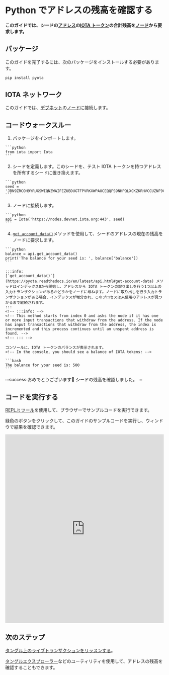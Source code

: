 # Python でアドレスの残高を確認する
<!-- # Check the balance of an address in Python -->

**このガイドでは、シードの[アドレス](root://getting-started/0.1/clients/addresses.md)の[IOTA トークン](root://getting-started/0.1/clients/token.md)の合計残高を[ノード](root://getting-started/0.1/network/nodes.md)から要求します。**
<!-- **In this guide, you request the total balance of [IOTA tokens](root://getting-started/0.1/clients/token.md) on a seed's [addresses](root://getting-started/0.1/clients/addresses.md) from a [node](root://getting-started/0.1/network/nodes.md).** -->

## パッケージ
<!-- ## Packages -->

このガイドを完了するには、次のパッケージをインストールする必要があります。
<!-- To complete this guide, you need to install the following package: -->

```bash
pip install pyota
```

## IOTA ネットワーク
<!-- ## IOTA network -->

このガイドでは、[デブネット](root://getting-started/0.1/network/iota-networks.md#devnet)の[ノード](root://getting-started/0.1/network/nodes.md)に接続します。
<!-- In this guide, we connect to a node on the [Devnet](root://getting-started/0.1/network/iota-networks.md#devnet). -->

## コードウォークスルー
<!-- ## Code walkthrough -->

1. パッケージをインポートします。
  <!-- 1. Import the packages -->

    ```python
    from iota import Iota
    ```

2. シードを定義します。このシードを、テスト IOTA トークンを持つアドレスを所有するシードに置き換えます。
  <!-- 2. Define your seed. Replace this seed with one that owns an address with test IOTA tokens -->

    ```python
    seed = 'JBN9ZRCOH9YRUGSWIQNZWAIFEZUBDUGTFPVRKXWPAUCEQQFS9NHPQLXCKZKRHVCCUZNF9CZZWKXRZVCWQ'
    ```

3. ノードに接続します。
  <!-- 3. Connect to a node -->

    ```python
    api = Iota('https://nodes.devnet.iota.org:443', seed)
    ```

4. [`get_account_data()`](https://pyota.readthedocs.io/en/latest/api.html#get-account-data)メソッドを使用して、シードのアドレスの現在の残高をノードに要求します。
  <!-- 4. Use the [`get_account_data()`](https://pyota.readthedocs.io/en/latest/api.html#get-account-data) method to ask the node for the current balance of the seed's addresses -->

    ```python
    balance = api.get_account_data()
    print('The balance for your seed is: ', balance['balance'])
    ```

    :::info:
    [`get_account_data()`](https://pyota.readthedocs.io/en/latest/api.html#get-account-data) メソッドはインデックス0から開始し、アドレスから IOTA トークンの取り出しを行う1つ以上の入力トランザクションがあるかどうかをノードに尋ねます。ノードに取り出しを行う入力トランザクションがある場合、インデックスが増分され、このプロセスは未使用のアドレスが見つかるまで継続されます。
    :::
    <!-- :::info: -->
    <!-- This method starts from index 0 and asks the node if it has one or more input transactions that withdraw from the address. If the node has input transactions that withdraw from the address, the index is incremented and this process continues until an unspent address is found. -->
    <!-- ::: -->

    コンソールに、IOTA トークンのバランスが表示されます。
    <!-- In the console, you should see a balance of IOTA tokens: -->

    ```bash
    The balance for your seed is: 500
    ```

:::success:おめでとうございます:tada:
シードの残高を確認しました。
:::
<!-- :::success:Congratulations :tada: -->
<!-- You've just checked the seed's balance. -->
<!-- ::: -->

## コードを実行する
<!-- ## Run the code -->

[REPL.it ツール](https://repl.it)を使用して、ブラウザーでサンプルコードを実行できます。
<!-- We use the [REPL.it tool](https://repl.it) to allow you to run sample code in the browser. -->

緑色のボタンをクリックして、このガイドのサンプルコードを実行し、ウィンドウで結果を確認できます。
<!-- Click the green button to run the sample code in this guide and see the results in the window. -->

<iframe height="600px" width="100%" src="https://repl.it/@jake91/Check-the-balance-of-an-address-Python?lite=true" scrolling="no" frameborder="no" allowtransparency="true" allowfullscreen="true" sandbox="allow-forms allow-pointer-lock allow-popups allow-same-origin allow-scripts allow-modals"></iframe>

## 次のステップ
<!-- ## Next steps -->

[タングル上のライブトランザクションをリッスンする](../python/listen-for-transactions.md)。
<!-- [Listen for live transactions on the Tangle](../python/listen-for-transactions.md). -->

[タングルエクスプローラー](https://utils.iota.org)などのユーティリティを使用して、アドレスの残高を確認することもできます。
<!-- You can also check the balance of an address, using a utility such as the [Tangle explorer](https://utils.iota.org). -->
